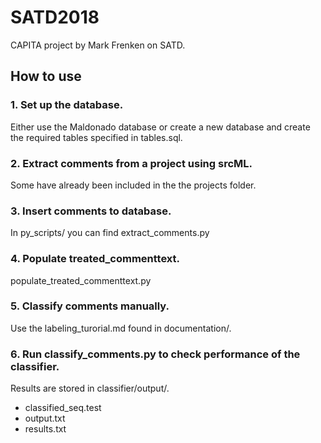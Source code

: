 # SATD2018
CAPITA project by Mark Frenken on SATD.

## How to use
### 1. Set up the database.
Either use the Maldonado database or create a new database and create the required tables specified in tables.sql.
### 2. Extract comments from a project using srcML.
Some have already been included in the the projects folder.
### 3. Insert comments to database.
In py_scripts/ you can find extract_comments.py
### 4. Populate treated_commenttext.
populate_treated_commenttext.py
### 5. Classify comments manually.
Use the labeling_turorial.md found in documentation/.
### 6. Run classify_comments.py to check performance of the classifier.
Results are stored in classifier/output/. 
- classified_seq.test
- output.txt
- results.txt
